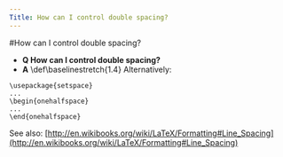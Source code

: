 ```yaml
---
Title: How can I control double spacing?
---
```

#How can I control double spacing?
- **Q How can I control double spacing?**
- **A** \\def\\baselinestretch{1.4}
Alternatively:
```
\usepackage{setspace}
...
\begin{onehalfspace}
...
\end{onehalfspace}
```
See also: [http://en.wikibooks.org/wiki/LaTeX/Formatting#Line_Spacing](http://en.wikibooks.org/wiki/LaTeX/Formatting#Line_Spacing)
